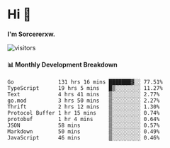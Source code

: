 # Hi 👋

**I'm Sorcererxw.**
 
![visitors](https://visitor-badge.glitch.me/badge?page_id=sorcererxw.sorcererx)

#### 📊 Monthly Development Breakdown

<!--START_SECTION:waka-->
```text
Go              131 hrs 16 mins ███████▓░░ 77.51%
TypeScript      19 hrs 5 mins   █▒░░░░░░░░ 11.27%
Text            4 hrs 41 mins   ▒░░░░░░░░░ 2.77%
go.mod          3 hrs 50 mins   ▒░░░░░░░░░ 2.27%
Thrift          2 hrs 12 mins   ▒░░░░░░░░░ 1.30%
Protocol Buffer 1 hr 15 mins    ▒░░░░░░░░░ 0.74%
protobuf        1 hr 4 mins     ▒░░░░░░░░░ 0.64%
JSON            58 mins         ▒░░░░░░░░░ 0.57%
Markdown        50 mins         ▒░░░░░░░░░ 0.49%
JavaScript      46 mins         ▒░░░░░░░░░ 0.46%
```
<!--END_SECTION:waka-->
